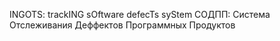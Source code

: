 INGOTS: trackING sOftware defecTs syStem
СОДПП: Система Отслеживания Деффектов Программных Продуктов
